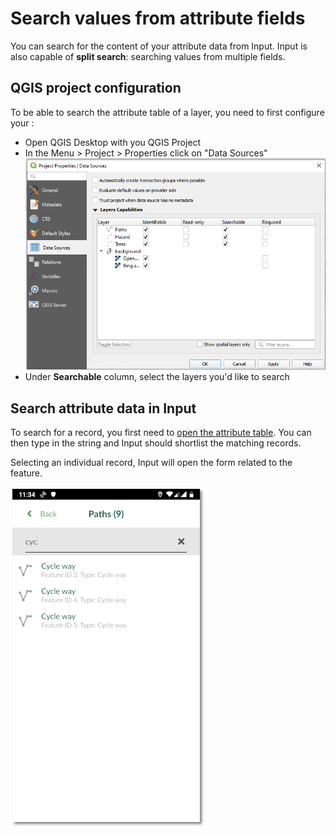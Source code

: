# Search values from attribute fields

You can search for the content of your attribute data from Input. Input is also capable of **split search**: searching values from multiple fields.

## QGIS project configuration

To be able to search the attribute table of a layer, you need to first configure your <QGISHelp ver="3.10" link="user_manual/introduction/qgis_configuration.html?highlight=properties#data-sources-properties" text="QGIS project" />:

- Open QGIS Desktop with you QGIS Project
- In the Menu > Project > Properties click on "Data Sources"
![browse_enable](./qgis_data_sources.png)
- Under **Searchable** column, select the layers you'd like to search

## Search attribute data in Input

To search for a record, you first need to [open the attribute table](../mobile/enable_browsing.md). You can then type in the string and Input should shortlist the matching records.

Selecting an individual record, Input will open the form related to the feature.

![display_name](./input_search_data.png)
